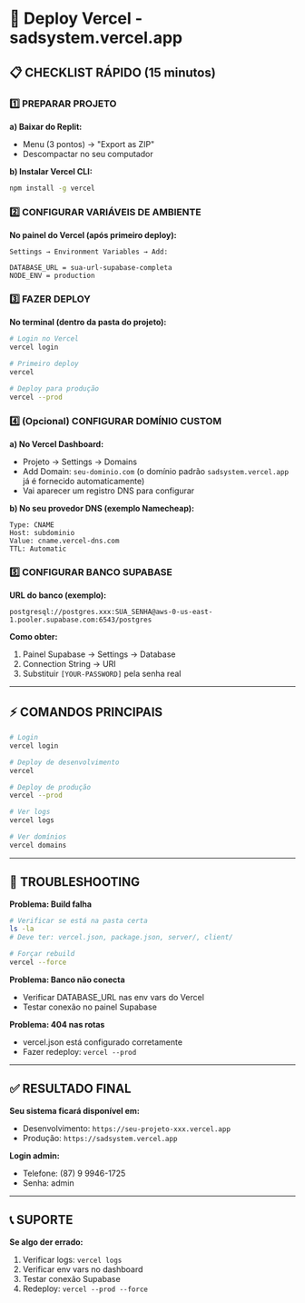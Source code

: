 # 🚀 Deploy Vercel - sadsystem.vercel.app

## 📋 CHECKLIST RÁPIDO (15 minutos)

### 1️⃣ PREPARAR PROJETO

**a) Baixar do Replit:**
- Menu (3 pontos) → "Export as ZIP"
- Descompactar no seu computador

**b) Instalar Vercel CLI:**
```bash
npm install -g vercel
```

### 2️⃣ CONFIGURAR VARIÁVEIS DE AMBIENTE

**No painel do Vercel (após primeiro deploy):**
```
Settings → Environment Variables → Add:

DATABASE_URL = sua-url-supabase-completa
NODE_ENV = production
```

### 3️⃣ FAZER DEPLOY

**No terminal (dentro da pasta do projeto):**
```bash
# Login no Vercel
vercel login

# Primeiro deploy
vercel

# Deploy para produção
vercel --prod
```

### 4️⃣ (Opcional) CONFIGURAR DOMÍNIO CUSTOM

**a) No Vercel Dashboard:**
- Projeto → Settings → Domains
- Add Domain: `seu-dominio.com` (o domínio padrão `sadsystem.vercel.app` já é fornecido automaticamente)
- Vai aparecer um registro DNS para configurar

**b) No seu provedor DNS (exemplo Namecheap):**
```
Type: CNAME
Host: subdominio
Value: cname.vercel-dns.com
TTL: Automatic
```

### 5️⃣ CONFIGURAR BANCO SUPABASE

**URL do banco (exemplo):**
```
postgresql://postgres.xxx:SUA_SENHA@aws-0-us-east-1.pooler.supabase.com:6543/postgres
```

**Como obter:**
1. Painel Supabase → Settings → Database
2. Connection String → URI
3. Substituir `[YOUR-PASSWORD]` pela senha real

---

## ⚡ COMANDOS PRINCIPAIS

```bash
# Login
vercel login

# Deploy de desenvolvimento
vercel

# Deploy de produção
vercel --prod

# Ver logs
vercel logs

# Ver domínios
vercel domains
```

---

## 🔧 TROUBLESHOOTING

**Problema: Build falha**
```bash
# Verificar se está na pasta certa
ls -la
# Deve ter: vercel.json, package.json, server/, client/

# Forçar rebuild
vercel --force
```

**Problema: Banco não conecta**
- Verificar DATABASE_URL nas env vars do Vercel
- Testar conexão no painel Supabase

**Problema: 404 nas rotas**
- vercel.json está configurado corretamente
- Fazer redeploy: `vercel --prod`

---

## ✅ RESULTADO FINAL

**Seu sistema ficará disponível em:**
- Desenvolvimento: `https://seu-projeto-xxx.vercel.app`
- Produção: `https://sadsystem.vercel.app`

**Login admin:**
- Telefone: (87) 9 9946-1725
- Senha: admin

---

## 📞 SUPORTE

**Se algo der errado:**
1. Verificar logs: `vercel logs`
2. Verificar env vars no dashboard
3. Testar conexão Supabase
4. Redeploy: `vercel --prod --force`
